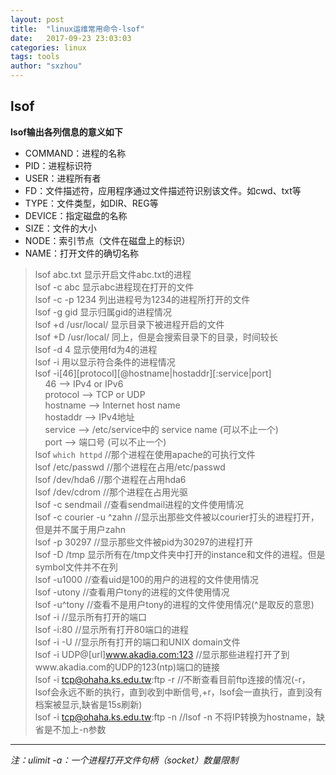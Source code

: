 ```yaml
---
layout: post
title:  "linux运维常用命令-lsof"
date:   2017-09-23 23:03:03
categories: linux
tags: tools
author: "sxzhou"
---
```


## lsof
**lsof输出各列信息的意义如下**

* COMMAND：进程的名称
* PID：进程标识符
* USER：进程所有者
* FD：文件描述符，应用程序通过文件描述符识别该文件。如cwd、txt等
* TYPE：文件类型，如DIR、REG等
* DEVICE：指定磁盘的名称
* SIZE：文件的大小
* NODE：索引节点（文件在磁盘上的标识）
* NAME：打开文件的确切名称

>lsof abc.txt 显示开启文件abc.txt的进程<br>
lsof -c abc 显示abc进程现在打开的文件<br>
lsof -c -p 1234 列出进程号为1234的进程所打开的文件<br>
lsof -g gid 显示归属gid的进程情况<br>
lsof +d /usr/local/ 显示目录下被进程开启的文件<br>
lsof +D /usr/local/ 同上，但是会搜索目录下的目录，时间较长<br>
lsof -d 4 显示使用fd为4的进程<br>
lsof -i 用以显示符合条件的进程情况<br>
lsof -i[46][protocol][@hostname|hostaddr][:service|port]<br>
    &#160;&#160;&#160;&#160;46 --> IPv4 or IPv6<br>
    &#160;&#160;&#160;&#160;protocol --> TCP or UDP<br>
    &#160;&#160;&#160;&#160;hostname --> Internet host name<br>
    &#160;&#160;&#160;&#160;hostaddr --> IPv4地址<br>
    &#160;&#160;&#160;&#160;service --> /etc/service中的 service name (可以不止一个)<br>
    &#160;&#160;&#160;&#160;port --> 端口号 (可以不止一个)<br>
lsof `which httpd` //那个进程在使用apache的可执行文件<br>
lsof /etc/passwd //那个进程在占用/etc/passwd<br>
lsof /dev/hda6 //那个进程在占用hda6<br>
lsof /dev/cdrom //那个进程在占用光驱<br>
lsof -c sendmail //查看sendmail进程的文件使用情况<br>
lsof -c courier -u ^zahn //显示出那些文件被以courier打头的进程打开，但是并不属于用户zahn<br>
lsof -p 30297 //显示那些文件被pid为30297的进程打开<br>
lsof -D /tmp 显示所有在/tmp文件夹中打开的instance和文件的进程。但是symbol文件并不在列<br>
lsof -u1000 //查看uid是100的用户的进程的文件使用情况<br>
lsof -utony //查看用户tony的进程的文件使用情况<br>
lsof -u^tony //查看不是用户tony的进程的文件使用情况(^是取反的意思)<br>
lsof -i //显示所有打开的端口<br>
lsof -i:80 //显示所有打开80端口的进程<br>
lsof -i -U //显示所有打开的端口和UNIX domain文件<br>
lsof -i UDP@[url]www.akadia.com:123 //显示那些进程打开了到www.akadia.com的UDP的123(ntp)端口的链接<br>
lsof -i tcp@ohaha.ks.edu.tw:ftp -r //不断查看目前ftp连接的情况(-r，lsof会永远不断的执行，直到收到中断信号,+r，lsof会一直执行，直到没有档案被显示,缺省是15s刷新)<br>
lsof -i tcp@ohaha.ks.edu.tw:ftp -n //lsof -n 不将IP转换为hostname，缺省是不加上-n参数<br>
---
*注：ulimit -a：一个进程打开文件句柄（socket）数量限制*
